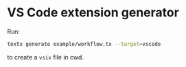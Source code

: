 # VS Code extension generator

Run:

```bash
textx generate example/workflow.tx --target=vscode
```

to create a `vsix` file in cwd.
